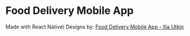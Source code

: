 # Food Delivery Mobile App

Made with React Native\\
Designs by: [Food Delivery Mobile App - Ilia Utkin](https://dribbble.com/shots/14527824-Food-Delivery-Mobile-App)

